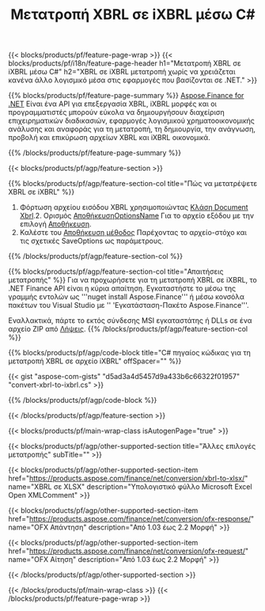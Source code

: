 ﻿---
title: Μετατροπή XBRL σε iXBRL μέσω C#
description: Κωδικός δείγματος για τη μετατροπή XBRL σε iXBRL C#. Χρησιμοποιήστε τον κωδικό API παράδειγμα για τα αρχεία XBRL παρτίδας σε iXBRL μετατροπή εντός των εφαρμογών που βασίζονται σε .NET. 
url: /el/net/conversion/xbrl-to-ixbrl/
family: finance
platformtag: net
feature: convert
informat: XBRL
outformat: iXBRL
otherformats: XLSX
---
{{< blocks/products/pf/feature-page-wrap >}}
{{< blocks/products/pf/i18n/feature-page-header h1="Μετατροπή XBRL σε iXBRL μέσω C#" h2="XBRL σε iXBRL μετατροπή χωρίς να χρειάζεται κανένα άλλο λογισμικό μέσα στις εφαρμογές που βασίζονται σε .NET." >}}

{{% blocks/products/pf/feature-page-summary %}}
[Aspose.Finance for .NET](https://products.aspose.com/finance/net/) Είναι ένα API για επεξεργασία XBRL, iXBRL μορφές και οι προγραμματιστές μπορούν εύκολα να δημιουργήσουν διαχείριση επιχειρηματικών διαδικασιών, εφαρμογές λογισμικού χρηματοοικονομικής ανάλυσης και αναφοράς για τη μετατροπή, τη δημιουργία, την ανάγνωση, προβολή και επικύρωση αρχείων XBRL και iXBRL οικονομικά. 

{{% /blocks/products/pf/feature-page-summary %}}

{{< blocks/products/pf/agp/feature-section >}}

{{% blocks/products/pf/agp/feature-section-col title="Πώς να μετατρέψετε XBRL σε iXBRL" %}}
1. Φόρτωση αρχείου εισόδου XBRL χρησιμοποιώντας [Κλάση Document Xbrl](https://apireference.aspose.com/finance/net/aspose.finance.xbrl/xbrldocument).2. Ορισμός [ΑποθήκευσηOptionsName](https://apireference.aspose.com/finance/net/aspose.finance.xbrl/saveoptions) Για το αρχείο εξόδου με την επιλογή [Αποθήκευση](https://apireference.aspose.com/finance/net/aspose.finance.xbrl/saveformat).
3. Καλέστε του [Αποθήκευση μέθοδος](https://apireference.aspose.com/finance/net/aspose.finance.xbrl.xbrldocument/save/methods/2) Παρέχοντας το αρχείο-στόχο και τις σχετικές SaveOptions ως παράμετρους.

{{% /blocks/products/pf/agp/feature-section-col %}}

{{% blocks/products/pf/agp/feature-section-col title="Απαιτήσεις μετατροπής" %}}
Για να προχωρήσετε για τη μετατροπή XBRL σε iXBRL, το .NET Finance API είναι η κύρια απαίτηση. Εγκαταστήστε το μέσω της γραμμής εντολών ως '''nuget install Aspose.Finance''' ή μέσω κονσόλα πακέτων του Visual Studio με '' 'Εγκατάσταση-Πακέτο Aspose.Finance'''.

Εναλλακτικά, πάρτε το εκτός σύνδεσης MSI εγκαταστάτης ή DLLs σε ένα αρχείο ZIP από [Λήψεις](https://downloads.aspose.com/finance/net).
{{% /blocks/products/pf/agp/feature-section-col %}}

{{% blocks/products/pf/agp/code-block title="C# πηγαίος κώδικας για τη μετατροπή XBRL σε αρχείο iXBRL" offSpacer="" %}}

{{< gist "aspose-com-gists" "d5ad3a4d5457d9a433b6c66322f01957" "convert-xbrl-to-ixbrl.cs" >}}

{{% /blocks/products/pf/agp/code-block %}}

{{< /blocks/products/pf/agp/feature-section >}}

{{< blocks/products/pf/main-wrap-class isAutogenPage="true" >}}

{{< blocks/products/pf/agp/other-supported-section title="Άλλες επιλογές μετατροπής" subTitle="" >}}

{{< blocks/products/pf/agp/other-supported-section-item href="https://products.aspose.com/finance/net/conversion/xbrl-to-xlsx/" name="XBRL σε XLSX" description="Υπολογιστικό φύλλο Microsoft Excel Open XMLComment" >}}

{{< blocks/products/pf/agp/other-supported-section-item href="https://products.aspose.com/finance/net/conversion/ofx-response/" name="OFX Απάντηση" description="Από 1.03 έως 2.2 Μορφή" >}}

{{< blocks/products/pf/agp/other-supported-section-item href="https://products.aspose.com/finance/net/conversion/ofx-request/" name="OFX Αίτηση" description="Από 1.03 έως 2.2 Μορφή" >}}

{{< /blocks/products/pf/agp/other-supported-section >}}

{{< /blocks/products/pf/main-wrap-class >}}
{{< /blocks/products/pf/feature-page-wrap >}}